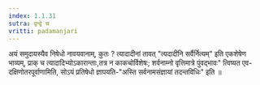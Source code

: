 ```yaml
---
index: 1.1.31
sutra: द्वन्द्वे च
vritti: padamanjari
---
```


 अयं समुदायस्यैव निषेधो नावयवानाम्, कुतः ? त्यादादीनां तावत् "त्यदादीनि सर्वैर्नित्यम्" इति एकशेषेण भाव्यम्, प्राक् च त्यादादिभ्योऽकारान्ताः,तत्र न काकचोर्विशेषः; शर्वनाम्नो वृत्तिमात्रे पुंवद्भावः" त्विष्यत एव-दक्षिणोतरपूर्वाणामिति, सोऽयं प्रतिषेधो ज्ञापयति-"अस्ति सर्वनामसंज्ञायां तदन्तविधिः" इति ॥